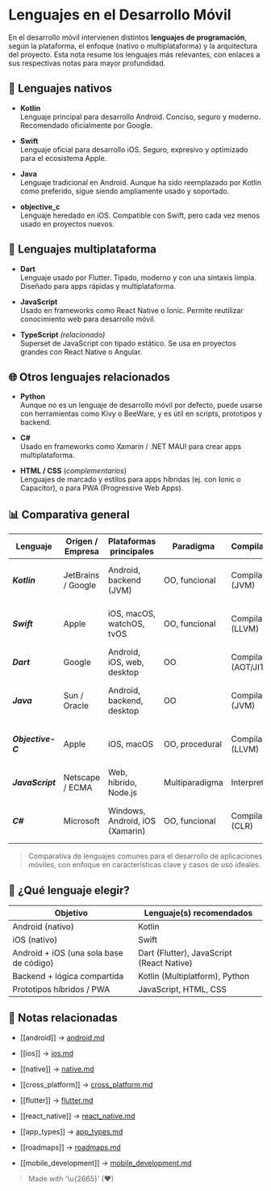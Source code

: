 # Lenguajes en el Desarrollo Móvil

En el desarrollo móvil intervienen distintos **lenguajes de programación**, según la plataforma, el enfoque (nativo o multiplataforma) y la arquitectura del proyecto. Esta nota resume los lenguajes más relevantes, con enlaces a sus respectivas notas para mayor profundidad.

## 🔶 Lenguajes nativos

-  **Kotlin**  
   Lenguaje principal para desarrollo Android. Conciso, seguro y moderno. Recomendado oficialmente por Google.

-  **Swift**  
   Lenguaje oficial para desarrollo iOS. Seguro, expresivo y optimizado para el ecosistema Apple.

-  **Java**  
   Lenguaje tradicional en Android. Aunque ha sido reemplazado por Kotlin como preferido, sigue siendo ampliamente usado y soportado.

-  **objective_c**  
   Lenguaje heredado en iOS. Compatible con Swift, pero cada vez menos usado en proyectos nuevos.

## 🔷 Lenguajes multiplataforma

-  **Dart**  
   Lenguaje usado por Flutter. Tipado, moderno y con una sintaxis limpia. Diseñado para apps rápidas y multiplataforma.

-  **JavaScript**  
   Usado en frameworks como React Native o Ionic. Permite reutilizar conocimiento web para desarrollo móvil.

-  **TypeScript** _(relacionado)_  
   Superset de JavaScript con tipado estático. Se usa en proyectos grandes con React Native o Angular.

## 🌐 Otros lenguajes relacionados

-  **Python**  
   Aunque no es un lenguaje de desarrollo móvil por defecto, puede usarse con herramientas como Kivy o BeeWare, y es útil en scripts, prototipos y backend.

-  **C#**  
   Usado en frameworks como Xamarin / .NET MAUI para crear apps multiplataforma.

-  **HTML / CSS** (_complementarios_)  
   Lenguajes de marcado y estilos para apps híbridas (ej. con Ionic o Capacitor), o para PWA (Progressive Web Apps).

## 📊 Comparativa general

| Lenguaje    | Origen / Empresa   | Plataformas principales         | Paradigma      | Compilación         | Asincronía       | Null Safety       | Interoperabilidad           | Dificultad | Curva de aprendizaje | Comunidad / Recursos | Estilo de código      | Casos de uso ideales                       |
| ----------- | ------------------ | ------------------------------- | -------------- | ------------------- | ---------------- | ----------------- | --------------------------- | ---------- | -------------------- | -------------------- | --------------------- | ------------------------------------------ |
| ***Kotlin***      | JetBrains / Google | Android, backend (JVM)          | OO, funcional  | Compilado (JVM)     | Coroutines       | ✅ Sí              | Java                        | Media      | Suave                | Alta                 | Moderno, conciso      | Apps Android nativas, backend con Ktor     |
| ***Swift***       | Apple              | iOS, macOS, watchOS, tvOS       | OO, funcional  | Compilado (LLVM)    | async/await      | ✅ Sí              | Objective-C, C              | Media      | Media                | Alta                 | Limpio, expresivo     | Apps iOS/macOS, desarrollo Apple           |
| ***Dart***        | Google             | Android, iOS, web, desktop      | OO             | Compilado (AOT/JIT) | async/await      | ✅ Sí              | JavaScript (Web), C (FFI)   | Media      | Suave                | En crecimiento       | Claro, estructurado   | Apps móviles con Flutter, multiplataforma  |
| ***Java***        | Sun / Oracle       | Android, backend, desktop       | OO             | Compilado (JVM)     | Threads, Futures | ⚠️ No por defecto | Kotlin, otros JVM           | Media      | Lenta                | Muy alta             | Verboso, estructurado | Legacy Android, backend empresarial        |
| ***Objective-C*** | Apple              | iOS, macOS                      | OO, procedural | Compilado (LLVM)    | Delegados        | ⚠️ No por defecto | Swift                       | Alta       | Lenta                | Menor actualmente    | Verboso, clásico      | Apps iOS antiguas, mantenimiento de legacy |
| ***JavaScript***  | Netscape / ECMA    | Web, híbrido, Node.js           | Multiparadigma | Interpretado        | async/await      | ⚠️ Parcial        | Dart (JS), otros via bridge | Baja       | Rápida               | Muy alta             | Dinámico, flexible    | Web, híbrido con React Native              |
| ***C#***          | Microsoft          | Windows, Android, iOS (Xamarin) | OO, funcional  | Compilado (CLR)     | async/await      | ✅ Sí              | .NET, plataformas MS        | Media      | Media                | Alta                 | Moderno, robusto      | Apps con .NET MAUI, backend, escritorio    |

> Comparativa de lenguajes comunes para el desarrollo de aplicaciones móviles, con enfoque en características clave y casos de uso ideales.

## 🎯 ¿Qué lenguaje elegir?

| Objetivo                                 | Lenguaje(s) recomendados                      |
|------------------------------------------|-----------------------------------------------|
| Android (nativo)                         | Kotlin                                        |
| iOS (nativo)                             | Swift                                         |
| Android + iOS (una sola base de código) | Dart (Flutter), JavaScript (React Native)     |
| Backend + lógica compartida             | Kotlin (Multiplatform), Python               |
| Prototipos híbridos / PWA                | JavaScript, HTML, CSS                         |

## 🔗 Notas relacionadas

- [[android]] → [android.md](/os/android.md)  

- [[ios]] → [ios.md](/os/ios.md)  

- [[native]] → [native.md](/overview/native.md)  

- [[cross_platform]] → [cross_platform.md](/overview/cross_platform.md)  

- [[flutter]] → [flutter.md](/frameworks/flutter.md)  

- [[react_native]] → [react_native.md](/frameworks/react_native.md)  

- [[app_types]] → [app_types.md](/overview/app_types.md)  

- [[roadmaps]] → [roadmaps.md](/roadmaps/roadmaps.md)  

- [[mobile_development]] → [mobile_development.md](/overview/mobile_development.md)  

> Made with '\u{2665}' (♥)
